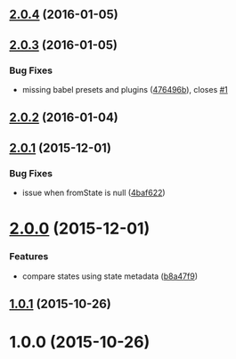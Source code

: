 <a name="2.0.4"></a>
## [2.0.4](https://github.com/router5/transition-path/compare/v2.0.3...v2.0.4) (2016-01-05)




<a name="2.0.3"></a>
## [2.0.3](https://github.com/router5/transition-path/compare/v2.0.2...v2.0.3) (2016-01-05)


### Bug Fixes

* missing babel presets and plugins ([476496b](https://github.com/router5/transition-path/commit/476496b)), closes [#1](https://github.com/router5/transition-path/issues/1)



<a name="2.0.2"></a>
## [2.0.2](https://github.com/router5/transition-path/compare/v2.0.1...v2.0.2) (2016-01-04)




<a name="2.0.1"></a>
## [2.0.1](https://github.com/router5/transition-path/compare/v2.0.0...v2.0.1) (2015-12-01)


### Bug Fixes

* issue when fromState is null ([4baf622](https://github.com/router5/transition-path/commit/4baf622))



<a name="2.0.0"></a>
# [2.0.0](https://github.com/router5/transition-path/compare/v1.0.1...v2.0.0) (2015-12-01)


### Features

* compare states using state metadata ([b8a47f9](https://github.com/router5/transition-path/commit/b8a47f9))



<a name="1.0.1"></a>
## [1.0.1](https://github.com/router5/transition-path/compare/v1.0.0...v1.0.1) (2015-10-26)




<a name="1.0.0"></a>
# 1.0.0 (2015-10-26)




